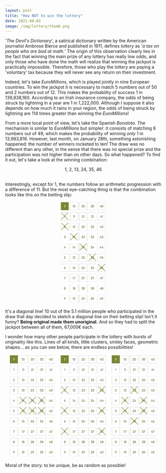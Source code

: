 ```yaml
---
layout: post
title: "How NOT to win the lottery"
date: 2021-08-02
image: /img/lottery/thumb.png
---
```

'*The Devil's Dictionary*', a satirical dictionary written by the American journalist Ambrose Bierce and published in 1911, defines *lottery* as '*a tax on people who are bad at math.*' The origin of this observation clearly lies in the fact that winning the main prize of any lottery has really low odds, and only those who have done the math will realize that winning the jackpot is practically impossible. Therefore, those who play the lottery are paying a 'voluntary' tax because they will never see any return on their investment.

Indeed, let's take *EuroMillions*, which is played jointly in nine European countries. To win the jackpot it is necessary to match 5 numbers out of 50 and 2 numbers out of 12. This makes the probability of success 1 in 139,838,160. According to an Irish insurance company, the odds of being struck by lightning in a year are 1 in 1,222,000. Although I suppose it also depends on how much it rains in your region, the odds of being struck by lightning are 114 times greater than winning the *EuroMillions*!

From a more local point of view, let's take the Spanish *Bonoloto*. The mechanism is similar to *EuroMillions* but simpler: it consists of matching 6 numbers out of 49, which makes the probability of winning *only* 1 in 13,983,816. However, last month, on January 28th, something astonishing happened: the number of winners rocketed to ten! The draw was no different than any other, in the sense that there was no special prize and the participation was not higher than on other days. So what happened? To find it out, let's take a look at the winning combination:

<center>
1, 2, 13, 24, 35, 46
</center><br>

Interestingly, except for 1, the numbers follow an arithmetic progression with a difference of 11. But the most eye-catching thing is that the combination looks like this on the betting slip:

<center>
<img src="/img/lottery/betting-slip.png" alt="1, 2, 13, 24, 35, 46" width="150"/>
</center>

It's a diagonal line! 10 out of the 5.1 million people who participated in the draw that day decided to sketch a diagonal line on their betting slip! Isn't it funny? **Being original made them unoriginal.** And so they had to split the jackpot between all of them, 67,000€ each.

I wonder how many other people participate in the lottery with bursts of originality like this. Lines of all kinds, little clusters, smiley faces, geometric shapes... as you can see below, there are endless possibilities!

<center>
<img src="/img/lottery/funny-betting-slips.png" alt="1, 2, 13, 24, 35, 46" width="480"/>
</center>

Moral of the story: to be unique, be as random as possible!
